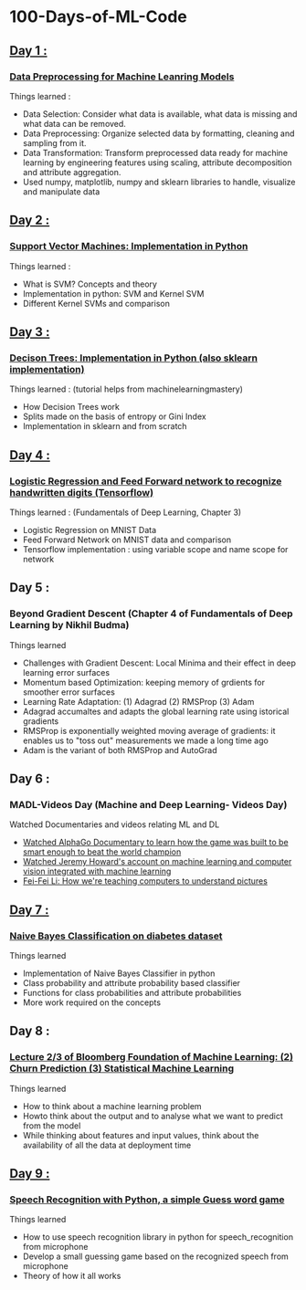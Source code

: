 # 100-Days-of-ML-Code
<h2><a href="https://github.com/Sohaib90/100-Days-of-ML-Code/tree/master/Day1"> Day 1 : </a> </h2>
<h3><a href="https://github.com/Sohaib90/100-Days-of-ML-Code/blob/master/Day1/Data%20Pre-processing%20.ipynb"> Data Preprocessing for Machine Leanring Models</a> </h3>
<p> Things learned : </p>
<ul>
<li>Data Selection: Consider what data is available, what data is missing and what data can be removed.</li>
<li>Data Preprocessing: Organize selected data by formatting, cleaning and sampling from it. </li>
<li>Data Transformation: Transform preprocessed data ready for machine learning by engineering features using scaling, attribute decomposition and attribute aggregation.</li>
  <li> Used numpy, matplotlib, numpy and sklearn libraries to handle, visualize and manipulate data </li>
</ul>


<h2><a href="https://github.com/Sohaib90/100-Days-of-ML-Code/tree/master/Day%202"> Day 2 : </a> </h2>
<h3><a href="https://github.com/Sohaib90/100-Days-of-ML-Code/blob/master/Day%202/Support%20vector%20machine.ipynb"> Support Vector Machines: Implementation in Python </a> </h3>
<p> Things learned : </p>
<ul>
<li>What is SVM? Concepts and theory</li>
<li>Implementation in python: SVM and Kernel SVM</li>
<li>Different Kernel SVMs and comparison</li>
</ul>

<h2><a href="https://github.com/Sohaib90/100-Days-of-ML-Code/tree/master/Day%203"> Day 3 : </a> </h2>
<h3><a href="https://github.com/Sohaib90/100-Days-of-ML-Code/blob/master/Day%203/Decision-Trees-From-Scratch%20.ipynb"> Decison Trees: Implementation in Python (also sklearn implementation) </a> </h3>
<p> Things learned : (tutorial helps from machinelearningmastery) </p>
<ul>
<li>How Decision Trees work</li>
<li>Splits made on the basis of entropy or Gini Index</li>
<li>Implementation in sklearn and from scratch</li>
</ul>

<h2><a href="https://github.com/Sohaib90/100-Days-of-ML-Code/tree/master/Day%204"> Day 4 : </a> </h2>
<h3><a href="https://github.com/Sohaib90/100-Days-of-ML-Code/tree/master/Day%204"> Logistic Regression and Feed Forward network to recognize handwritten digits (Tensorflow) </a> </h3>
<p> Things learned : (Fundamentals of Deep Learning, Chapter 3) </p>
<ul>
<li>Logistic Regression on MNIST Data</li>
<li>Feed Forward Network on MNIST data and comparison</li>
<li>Tensorflow implementation : using variable scope and name scope for network</li>
</ul>

<h2> Day 5 : </h2>
<h3> Beyond Gradient Descent (Chapter 4 of Fundamentals of Deep Learning by Nikhil Budma)</h3>
<p> Things learned </p>
<ul>
<li>Challenges with Gradient Descent: Local Minima and their effect in deep learning error surfaces</li>
<li>Momentum based Optimization: keeping memory of grdients for smoother error surfaces</li>
<li>Learning Rate Adaptation: (1) Adagrad  (2) RMSProp  (3) Adam </li>
  <li> Adagrad accumaltes and adapts the global learning rate using istorical gradients </li>
  <li> RMSProp is exponentially weighted moving average of gradients: it enables us to "toss out" measurements we made a long time ago </li>
  <li> Adam is the variant of both RMSProp and AutoGrad </li>
</ul>

<h2> Day 6 : </h2>
<h3>MADL-Videos Day (Machine and Deep Learning- Videos Day)</h3>
<p> Watched Documentaries and videos relating ML and DL</p>
<ul>
<li><a href="https://www.netflix.com/watch/80190844?trackId=13752289&tctx=0%2C0%2C4a044771-5e15-4157-8f03-2e9481d9a476-103080659%2C%2C">Watched AlphaGo Documentary to learn how the game was built to be smart enough to beat the world champion</a></li>
  <li><a href="https://www.ted.com/talks/jeremy_howard_the_wonderful_and_terrifying_implications_of_computers_that_can_learn?language=en#t-1173351">Watched Jeremy Howard's account on machine learning and computer vision integrated with machine learning </a></li>
  <li><a href="https://www.ted.com/talks/fei_fei_li_how_we_re_teaching_computers_to_understand_pictures#t-1052631"> Fei-Fei Li: How we're teaching computers to understand pictures </a></li>
</ul>

<h2><a href="https://github.com/Sohaib90/100-Days-of-ML-Code/tree/master/Day%207"> Day 7 : </a></h2>
<h3><a href="https://github.com/Sohaib90/100-Days-of-ML-Code/blob/master/Day%207/naive_bayes_classifier.ipynb">Naive Bayes Classification on diabetes dataset</a></h3>
<p> Things learned </p>
<ul>
<li>Implementation of Naive Bayes Classifier in python</li>
  <li>Class probability and attribute probability based classifier</li>
  <li>Functions for class probabilities and attribute probabilities</li>
  <li>More work required on the concepts </li>
</ul>

<h2> Day 8 : </h2>
<h3><a href="https://bloomberg.github.io/foml/#lectures">Lecture 2/3 of Bloomberg Foundation of Machine Learning: (2) Churn Prediction (3) Statistical Machine Learning</a></h3>
<p> Things learned </p>
<ul>
<li>How to think about a machine learning problem</li>
  <li>Howto think about the output and to analyse what we want to predict from the model</li>
  <li>While thinking about features and input values, think about the availability of all the data at deployment time</li>
</ul>

<h2><a href="https://github.com/Sohaib90/100-Days-of-ML-Code/tree/master/Day%209"> Day 9 : </a></h2>
<h3><a href="https://github.com/Sohaib90/100-Days-of-ML-Code/blob/master/Day%209/guess%20word.py">Speech Recognition with Python, a simple Guess word game</a></h3>
<p> Things learned </p>
<ul>
<li>How to use speech recognition library in python for speech_recognition from microphone</li>
  <li>Develop a small guessing game based on the recognized speech from microphone</li>
  <li>Theory of how it all works</li>
</ul>


